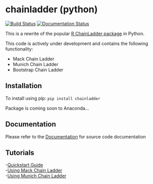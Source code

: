 # chainladder (python)
[![Build Status](https://travis-ci.org/jbogaardt/chainladder-python.svg?branch=master)](https://travis-ci.org/jbogaardt/chainladder-python)
[![Documentation Status](https://readthedocs.org/projects/chainladder-python/badge/?version=latest)](http://chainladder-python.readthedocs.io/en/latest/?badge=latest)

This is a rewrite of the popular [R ChainLadder package](https://github.com/mages/ChainLadder) in Python.

This code is actively under development and contains the following functionality:
  - Mack Chain Ladder
  - Munich Chain Ladder
  - Bootstrap Chain Ladder

## Installation
To install using pip:
`pip install chainladder`

Package is coming soon to Anaconda...

## Documentation
Please refer to the [Documentation](http://chainladder-python.readthedocs.io/) for source code documentation

## Tutorials
 -[Quickstart Guide](http://chainladder-python.readthedocs.io/en/latest/quickstart.html)  
 -[Using Mack Chain Ladder](http://chainladder-python.readthedocs.io/en/latest/MackExample.html)  
 -[Using Munich Chain Ladder](http://chainladder-python.readthedocs.io/en/latest/MunichExample.html)
 

